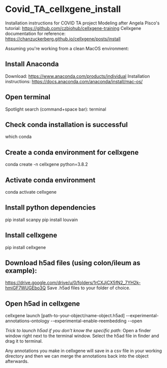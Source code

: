 # Covid_TA_cellxgene_install
Installation instructions for COVID TA project
Modeling after Angela Pisco's tutorial: https://github.com/czbiohub/cellxgene-training
Cellxgene documentation for reference:
https://chanzuckerberg.github.io/cellxgene/posts/install

Assuming you're working from a clean MacOS environment:
## Install Anaconda
Download: https://www.anaconda.com/products/individual
Installation instructions: https://docs.anaconda.com/anaconda/install/mac-os/

## Open terminal
Spotlight search (command+space bar): terminal

## Check conda installation is successful
which conda

## Create a conda environment for cellxgene
conda create -n cellxgene python=3.8.2

## Activate conda environment
conda activate cellxgene

## Install python dependencies
pip install scanpy
pip install louvain

## Install cellxgene
pip install cellxgene

## Download h5ad files (using colon/ileum as example):
https://drive.google.com/drive/u/0/folders/1rCXJjCX5fN2_7YH2k-hmjGF7WUGEbo3Q
Save .h5ad files to your folder of choice.

## Open h5ad in cellxgene
cellxgene launch [path-to-your-object/name-object.h5ad] --experimental-annotations-ontology --experimental-enable-reembedding --open

*Trick to launch h5ad if you don't know the specific path*:
Open a finder window right next to the terminal window. Select the h5ad file in finder and drag it to terminal.

Any annotations you make in cellxgene will save in a csv file in your working directory and then we can merge the annotations back into the object afterwards.

